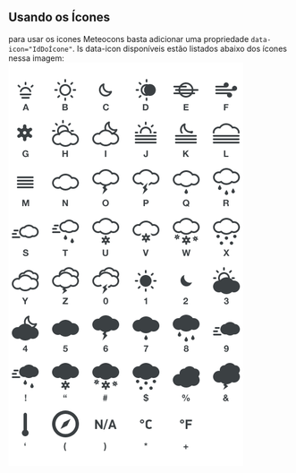 ## Usando os Ícones

para usar os icones Meteocons basta adicionar uma propriedade `data-icon="IdDoÍcone"`. Is data-icon disponíveis estão listados abaixo dos ícones nessa imagem:
<img src="./assets/meteocons-icons.png" alt="Imagem com os ícones disponíveis" style="margin: auto;"/>